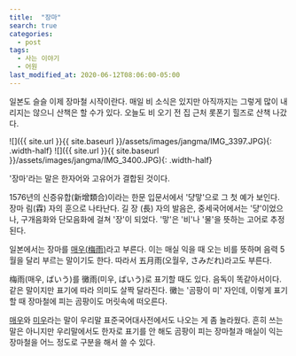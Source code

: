 ```yaml
---
title:  "장마"
search: true
categories: 
  - post
tags:
  - 사는 이야기
  - 어원
last_modified_at: 2020-06-12T08:06:00-05:00
---
```


일본도 슬슬 이제 장마철 시작이란다. 매일 비 소식은 있지만 아직까지는 그렇게 많이 내리지는 않으니 산책은 할 수가 있다. 오늘도 비 오기 전 집 근처 롯폰기 힐즈로 산책 나갔다. 

<!-- {% capture fig_img %}
![Foo]({{ "/assets/images/jangma/IMG_3397.jpg" | relative_url }})
{% endcapture %}

<figure>
  {{ fig_img | markdownify | remove: "<p>" | remove: "</p>" }}
  <figcaption>六本木ヒルズ</figcaption>
</figure>

{% capture fig_img %}
![Foo]({{ "/assets/images/jangma/IMG_3400.jpg" | relative_url }}){: .width-half}
{% endcapture %}

<figure>
  {{ fig_img | markdownify | remove: "<p>" | remove: "</p>" }}
  <figcaption>六本木ヒルズ</figcaption>
</figure> -->

<!-- <figure>
  <img src="/assets/images/jangma/IMG_3397.jpg">
  <figcaption>六本木ヒルズ</figcaption>
</figure> -->


![]({{ site.url }}{{ site.baseurl }}/assets/images/jangma/IMG_3397.JPG){: .width-half}
![]({{ site.url }}{{ site.baseurl }}/assets/images/jangma/IMG_3400.JPG){: .width-half}  


'장마'라는 말은 한자어와 고유어가 결합된 것이다. 

1576년의 신증유합(新增類合)이라는 한문 입문서에서 '댜ᇰ맣'으로 그 첫 예가 보인다. 장마 림(霖) 자의 훈으로 나타난다. 길 장 (長) 자의 발음은, 중세국어에서는 '댜ᇰ'이었으나, 구개음화와 단모음화에 걸쳐 '장'이 되었다. '맣'은 '비'나 '물'을 뜻하는 고어로 추정된다. 

일본에서는 장마를 [매우(梅雨)](https://terms.naver.com/entry.nhn?docId=1011691&cid=50221&categoryId=50231)라고 부른다. 이는 매실 익을 때 오는 비를 뜻하며 음력 5월을 달리 부르는 말이기도 한다. 따라서 五月雨(오월우, さみだれ)라고도 부른다. 

梅雨(매우, ばいう)를 黴雨(미우, ばいう)로 표기할 때도 있다. 음독이 똑같아서이다. 같은 말이지만 표기에 따라 의미도 살짝 달라진다. 黴는 '곰팡이 미' 자인데, 이렇게 표기할 때 장마철에 피는 곰팡이도 머릿속에 떠오른다. 

[매우](https://ko.dict.naver.com/#/entry/koko/5b25922f0acf419cbfa0873860b4b62c)와 [미우](https://ko.dict.naver.com/#/entry/koko/6f35d2303c614c8db8130fdf2de5a919)라는 말이 우리말 표준국어대사전에서도 나오는 게 좀 놀라웠다. 흔히 쓰는 말은 아니지만 우리말에서도 한자로 표기를 안 해도 곰팡이 피는 장마철과 매실이 익는 장마철을 어느 정도로 구분을 해서 쓸 수 있다. 


<!-- 장마를 왜 梅雨라고 부르게 됐는지 설 두 개가 있다.  -->

